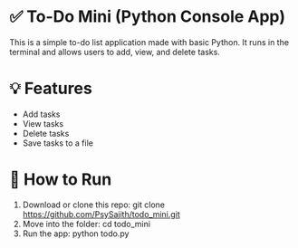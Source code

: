 # ✅ To-Do Mini (Python Console App)

This is a simple to-do list application made with basic Python. It runs in the terminal and allows users to add, view, and delete tasks.

# 💡 Features
- Add tasks
- View tasks
- Delete tasks
- Save tasks to a file

# 🏃 How to Run
1. Download or clone this repo:
   git clone https://github.com/PsySajith/todo_mini.git
2. Move into the folder:
   cd todo_mini
3. Run the app:
   python todo.py
